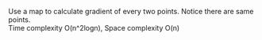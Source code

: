 Use a map to calculate gradient of every two points. Notice there are same points.     
Time complexity O(n^2logn), Space complexity O(n)